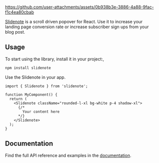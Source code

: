 https://github.com/user-attachments/assets/0b938b3e-3886-4a88-9fac-f1c4ea80cbab

[Slidenote](https://slidenote.devneill.com) is a scroll driven popover for React.
Use it to increase your landing page conversion rate or increase subscriber sign ups from your blog post.

## Usage

To start using the library, install it in your project:,

```bash
npm install slidenote
```

Use the Slidenote in your app.

```tsx
import { Slidenote } from 'slidenote';

function MyComponent() {
  return (
    <Slidenote className="rounded-l-xl bg-white p-4 shadow-xl">
      {/*
        Your content here
      */}
    </Slidenote>
  );
}
```

## Documentation

Find the full API reference and examples in the [documentation](https://slidenote.devneill.com).
